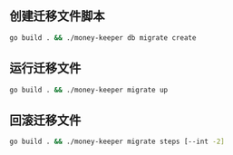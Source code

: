 ## 创建迁移文件脚本
```bash
go build . && ./money-keeper db migrate create
```

## 运行迁移文件

```bash
go build . && ./money-keeper migrate up
```

## 回滚迁移文件

```bash
go build . && ./money-keeper migrate steps [--int -2]
```
